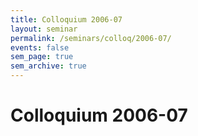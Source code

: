 ```yaml
---
title: Colloquium 2006-07
layout: seminar
permalink: /seminars/colloq/2006-07/
events: false
sem_page: true
sem_archive: true
---
```


<h1 class="mt-2 mb-4">Colloquium 2006-07</h1>
